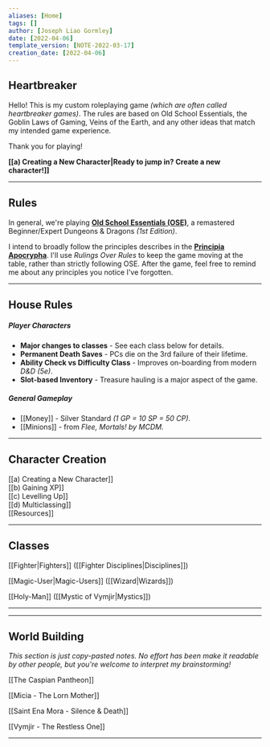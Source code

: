 ```yaml
---
aliases: [Home]
tags: []
author: [Joseph Liao Gormley]
date: [2022-04-06]
template_version: [NOTE-2022-03-17]
creation_date: [2022-04-06]
---
```

## Heartbreaker
Hello! This is my custom roleplaying game *(which are often called heartbreaker games)*. The rules are based on Old School Essentials, the Goblin Laws of Gaming, Veins of the Earth, and any other ideas that match my intended game experience.

Thank you for playing!

**[[a) Creating a New Character|Ready to jump in? Create a new character!]]**
___
## Rules
In general, we're playing [**Old School Essentials (OSE)**](https://oldschoolessentials.necroticgnome.com/srd/), a remastered Beginner/Expert Dungeons & Dragons *(1st Edition)*.

I intend to broadly follow the principles describes in the [**Principia Apocrypha**](https://lithyscaphe.blogspot.com/p/principia-apocrypha.html). I'll use *Rulings Over Rules* to keep the game moving at the table, rather than strictly following OSE. After the game, feel free to remind me about any principles you notice I've forgotten.
___
## House Rules
##### Player Characters
- **Major changes to classes** - See each class below for details.
- **Permanent Death Saves** - PCs die on the 3rd failure of their lifetime.
- **Ability Check vs Difficulty Class** - Improves on-boarding from modern *D&D (5e)*.
- **Slot-based Inventory** - Treasure hauling is a major aspect of the game.
##### General Gameplay
- [[Money]] - Silver Standard *(1 GP = 10 SP = 50 CP)*.
- [[Minions]] - from *Flee, Mortals! by MCDM.*
___
## Character Creation
[[a) Creating a New Character]]<br>[[b) Gaining XP]]<br>[[c) Levelling Up]]<br>[[d) Multiclassing]]<br>[[Resources]]
___
## Classes
[[Fighter|Fighters]] ([[Fighter Disciplines|Disciplines]])
<!-- Mystic, Gish, Thief, Face/Bard -->

[[Magic-User|Magic-Users]] ([[Wizard|Wizards]])

[[Holy-Man]] ([[Mystic of Vymjir|Mystics]])
<br>

___


___
## World Building
*This section is just copy-pasted notes. No effort has been make it readable by other people, but you're welcome to interpret my brainstorming!*

[[The Caspian Pantheon]]

[[Micia - The Lorn Mother]]

[[Saint Ena Mora - Silence & Death]]

[[Vymjir - The Restless One]]

---

